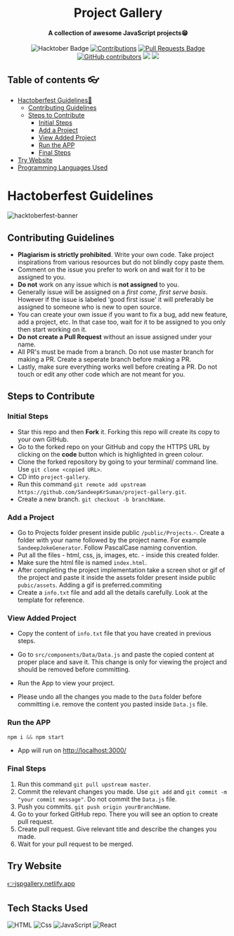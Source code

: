 <h1 align="center">Project Gallery</h1>
<h4 align = "center">A collection of awesome JavaScript projects😁</h4>
<div align="center">

<img src="https://img.shields.io/badge/hacktoberfest-2022-blueviolet" alt="Hacktober Badge"/>
<a href="https://github.com/SandeepKrSuman/project-gallery" ><img src="https://img.shields.io/badge/Contributions-welcome-green.svg" alt="Contributions" /></a>
<a href="https://github.com/SandeepKrSuman/project-gallery/pulls"><img src="https://img.shields.io/github/issues-pr/SandeepKrSuman/project-gallery" alt="Pull Requests Badge"/></a>
<a href="https://github.com/SandeepKrSuman/project-gallery/graphs/contributors"><img alt="GitHub contributors" src="https://img.shields.io/github/contributors/SandeepKrSuman/project-gallery"></a>
<img src="https://img.shields.io/twitter/url?url=https%3A%2F%2Fgithub.com%2FSandeepKrSuman%2Fproject-gallery">
<img src="	https://img.shields.io/github/forks/SandeepKrSuman/project-gallery">

</div>

## Table of contents 👓

  * [Hactoberfest Guidelines🦾](#hactoberfest-guidelines)
     * [Contributing Guidelines](#contributing-guidelines)
     * [Steps to Contribute](#steps-to-contribute)
        * [Initial Steps](#initial-steps)
        * [Add a Project](#add-a-project)
        * [View Added Project](#view-added-project)
        * [Run the APP](#run-the-app)
        * [Final Steps](#final-steps)
  * [Try Website](#try-website)
  * [Programming Languages Used](#programming-languages-used)


# Hactoberfest Guidelines
![hacktoberfest-banner](./public/assets/hacktoberfest2022.jpg)

## Contributing Guidelines

- **Plagiarism is strictly prohibited**. Write your own code. Take project inspirations from various resources but do not blindly copy paste them.
- Comment on the issue you prefer to work on and wait for it to be assigned to you.
- **Do not** work on any issue which is **not assigned** to you.
- Generally issue will be assigned on a _first come, first serve basis_. However if the issue is labeled 'good first issue' it will preferably be assigned to someone who is new to open source.
- You can create your own issue if you want to fix a bug, add new feature, add a project, etc. In that case too, wait for it to be assigned to you only then start working on it.
- **Do not create a Pull Request** without an issue assigned under your name.
- All PR's must be made from a branch. Do not use master branch for making a PR. Create a seperate branch before making a PR.
- Lastly, make sure everything works well before creating a PR. Do not touch or edit any other code which are not meant for you.

## Steps to Contribute

### Initial Steps

- Star this repo and then **Fork** it. Forking this repo will create its copy to your own GitHub.
- Go to the forked repo on your GitHub and copy the HTTPS URL by clicking on the **code** button which is highlighted in green colour.
- Clone the forked repository by going to your terminal/ command line. Use `git clone <copied URL>`.
- CD into `project-gallery`.
- Run this command `git remote add upstream https://github.com/SandeepKrSuman/project-gallery.git`.
- Create a new branch. `git checkout -b branchName`.

### Add a Project

- Go to Projects folder present inside public `/public/Projects`.-. Create a folder with your name followed by the project name. For example `SandeepJokeGenerator`. Follow PascalCase naming convention.
- Put all the files - html, css, js, images, etc. - inside this created folder.
- Make sure the html file is named `index.html`.
- After completing the project implementation take a screen shot or gif of the project and paste it inside the assets folder present inside public `pubic/assets`. Adding a gif is preferred.commiting
- Create a `info.txt` file and add all the details carefully. Look at the template for reference.

### View Added Project

- Copy the content of `info.txt` file that you have created in previous steps.
- Go to `src/components/Data/Data.js` and paste the copied content at proper place and save it. This change is only for viewing the project and should be removed before committing.
- Run the App to view your project.

- Please undo all the changes you made to the `Data` folder before committing i.e. remove the content you pasted inside `Data.js` file.

### Run the APP

```javascript
npm i && npm start
```

- App will run on <http://localhost:3000/>

### Final Steps

1. Run this command `git pull upstream master`.
2. Commit the relevant changes you made. Use `git add` and `git commit -m "your commit message"`. Do not commit the `Data.js` file.
3. Push you commits. `git push origin yourBranchName`.
4. Go to your forked GitHub repo. There you will see an option to create pull request.
5. Create pull request. Give relevant title and describe the changes you made.
6. Wait for your pull request to be merged.

## Try Website
[👉jspgallery.netlify.app](https://jspgallery.netlify.app)

## Tech Stacks Used

<p>
  <img alt="HTML" src="https://img.shields.io/badge/HTML-E34F26?logo=html5&logoColor=white&style=for-the-badge" />
  <img alt="Css" src="https://img.shields.io/badge/CSS-1572B6?logo=css3&logoColor=white&style=for-the-badge" />
  <img alt="JavaScript" src="https://img.shields.io/badge/JavaScript-F7DF1E?logo=javascript&logoColor=white&style=for-the-badge" />
  <img alt="React" src="https://img.shields.io/badge/React-61DAFB?logo=react&logoColor=white&style=for-the-badge" />
</p>
